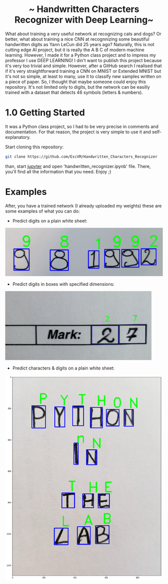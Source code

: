 <h1 align="center"> ~ Handwritten Characters Recognizer with Deep Learning~ </h1>

What about training a very useful network at recognizing cats and dogs? Or better, what about training a nice CNN at recognnizing some beautiful handwritten digits as Yann LeCun did 25 years ago? Naturally, this is not cutting edge AI project, but it is really the A B C of modern machine learning. However, I made it for a Python class project and to impress my professor I use DEEP LEARNING! I din't want to publish this project because it's very too trivial and simple. However, after a GitHub search I realised that if it's very straightforward training a CNN on MNIST or Extended MNIST but it's not so simple, at least to many, use it to classify new samples written on a piece of paper. So, I thought that maybe someone could enjoy this repository. It's not limited only to digits, but the network can be easilly trained with a dataset that detects 46 symbols (letters & numbers).


# 1.0 Getting Started

It was a Python class project, so I had to be very precise in comments and documentation. For that reason, the project is very simple to use it and self-explanatory.

Start cloning this repository:

   ```bash
   git clone https://github.com/EscVM/Handwritten_Characters_Recognizer
   ```
   
than, start [jupyter](https://jupyter.org/) and open 'handwritten_recognizer.ipynb' file. There, you'll find all the information that you need. Enjoy ;)

# Examples

After, you have a trained network (I already uploaded my weights) these are some examples of what you can do:

- Predict digits on a plain white sheet:

![Digits Plain Text](media/pred_1.png)

- Predict digits in boxes with specified dimensions:

![Digits Boxes](media/pred_2.png)

- Predict characters & digits on a plain white sheet:

![Digits Chars](media/pred_3.png)
